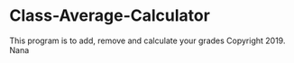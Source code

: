 # Class-Average-Calculator
This program is to add, remove and calculate your grades
Copyright 2019. Nana
